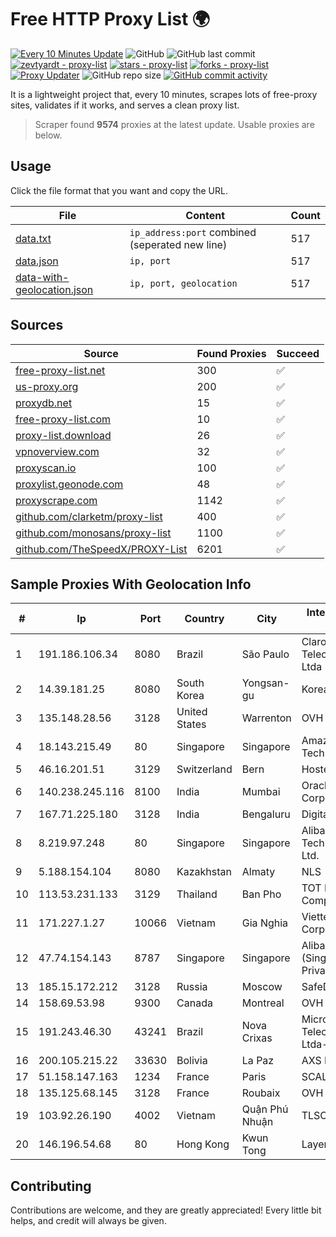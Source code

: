 
# Free HTTP Proxy List 🌍

[![Every 10 Minutes Update](https://github.com/mertguvencli/http-proxy-list/actions/workflows/main.yml/badge.svg?branch=main)](https://github.com/mertguvencli/http-proxy-list/actions/workflows/main.yml)
![GitHub](https://img.shields.io/github/license/mertguvencli/http-proxy-list)
![GitHub last commit](https://img.shields.io/github/last-commit/mertguvencli/http-proxy-list)
[![zevtyardt - proxy-list](https://img.shields.io/static/v1?label=zevtyardt&message=proxy-list&color=blue&logo=github)](https://github.com/zevtyardt/proxy-list "Go to GitHub repo")
[![stars - proxy-list](https://img.shields.io/github/stars/zevtyardt/proxy-list?style=social)](https://github.com/zevtyardt/proxy-list)
[![forks - proxy-list](https://img.shields.io/github/forks/zevtyardt/proxy-list?style=social)](https://github.com/zevtyardt/proxy-list)
[![Proxy Updater](https://github.com/zevtyardt/proxy-list/workflows/Proxy%20Updater/badge.svg)](https://github.com/zevtyardt/proxy-list/actions?query=workflow:"Proxy+Updater")
![GitHub repo size](https://img.shields.io/github/repo-size/zevtyardt/proxy-list)
[![GitHub commit activity](https://img.shields.io/github/commit-activity/m/zevtyardt/proxy-list?logo=commits)](https://github.com/zevtyardt/proxy-list/commits/main)

It is a lightweight project that, every 10 minutes, scrapes lots of free-proxy sites, validates if it works, and serves a clean proxy list.

> Scraper found **9574** proxies at the latest update. Usable proxies are below.

## Usage

Click the file format that you want and copy the URL.

|File|Content|Count|
|----|-------|-----|
|[data.txt](https://raw.githubusercontent.com/mertguvencli/http-proxy-list/main/proxy-list/data.txt)|`ip_address:port` combined (seperated new line)|517|
|[data.json](https://raw.githubusercontent.com/mertguvencli/http-proxy-list/main/proxy-list/data.json)|`ip, port`|517|
|[data-with-geolocation.json](https://raw.githubusercontent.com/mertguvencli/http-proxy-list/main/proxy-list/data-with-geolocation.json)|`ip, port, geolocation`|517|

## Sources

|Source|Found Proxies|Succeed|
|------|-------------|-------|
|[free-proxy-list.net](https://free-proxy-list.net)|300|✅|
|[us-proxy.org](https://www.us-proxy.org)|200|✅|
|[proxydb.net](http://proxydb.net)|15|✅|
|[free-proxy-list.com](https://free-proxy-list.com/?page=&port=&type%5B%5D=http&type%5B%5D=https&up_time=0&search=Search)|10|✅|
|[proxy-list.download](https://www.proxy-list.download/HTTP)|26|✅|
|[vpnoverview.com](https://vpnoverview.com/privacy/anonymous-browsing/free-proxy-servers)|32|✅|
|[proxyscan.io](https://www.proxyscan.io)|100|✅|
|[proxylist.geonode.com](https://proxylist.geonode.com/api/proxy-list?limit=300&page=1&sort_by=lastChecked&sort_type=desc&protocols=http,https)|48|✅|
|[proxyscrape.com](https://api.proxyscrape.com/v2/?request=displayproxies&protocol=http&timeout=10000&country=all&ssl=all&anonymity=all)|1142|✅|
|[github.com/clarketm/proxy-list](https://raw.githubusercontent.com/clarketm/proxy-list/master/proxy-list-raw.txt)|400|✅|
|[github.com/monosans/proxy-list](https://raw.githubusercontent.com/monosans/proxy-list/main/proxies/http.txt)|1100|✅|
|[github.com/TheSpeedX/PROXY-List](https://raw.githubusercontent.com/TheSpeedX/PROXY-List/master/http.txt)|6201|✅|


## Sample Proxies With Geolocation Info

|#|Ip|Port|Country|City|Internet Service Provider|
|-|--|----|-------|----|-------------------------|
|1|191.186.106.34|8080|Brazil|São Paulo|Claro NXT Telecomunicacoes Ltda|
|2|14.39.181.25|8080|South Korea|Yongsan-gu|Korea Telecom|
|3|135.148.28.56|3128|United States|Warrenton|OVH US LLC|
|4|18.143.215.49|80|Singapore|Singapore|Amazon Technologies Inc.|
|5|46.16.201.51|3129|Switzerland|Bern|Hosteur SA|
|6|140.238.245.116|8100|India|Mumbai|Oracle Corporation|
|7|167.71.225.180|3128|India|Bengaluru|DigitalOcean, LLC|
|8|8.219.97.248|80|Singapore|Singapore|Alibaba (US) Technology Co., Ltd.|
|9|5.188.154.104|8080|Kazakhstan|Almaty|NLS|
|10|113.53.231.133|3129|Thailand|Ban Pho|TOT Public Company Limited|
|11|171.227.1.27|10066|Vietnam|Gia Nghia|Viettel Corporation|
|12|47.74.154.143|8787|Singapore|Singapore|Alibaba Cloud (Singapore) Private Limited|
|13|185.15.172.212|3128|Russia|Moscow|SafeData LLC|
|14|158.69.53.98|9300|Canada|Montreal|OVH SAS|
|15|191.243.46.30|43241|Brazil|Nova Crixas|Microturbo Telecomunicacoes Ltda-me|
|16|200.105.215.22|33630|Bolivia|La Paz|AXS Bolivia S. A.|
|17|51.158.147.163|1234|France|Paris|SCALEWAY|
|18|135.125.68.145|3128|France|Roubaix|OVH SAS|
|19|103.92.26.190|4002|Vietnam|Quận Phú Nhuận|TLSOFT|
|20|146.196.54.68|80|Hong Kong|Kwun Tong|Layerstack Limited|



## Contributing

Contributions are welcome, and they are greatly appreciated! Every
little bit helps, and credit will always be given.

